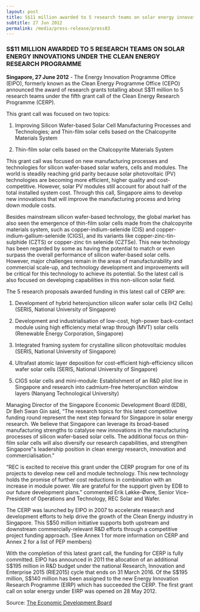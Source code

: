 ```yaml
---
layout: post
title: S$11 million awarded to 5 research teams on solar energy innovations under the Clean Energy Research Programme
subtitle: 27 Jun 2012
permalink: /media/press-release/press83
---
```


### S$11 MILLION AWARDED TO 5 RESEARCH TEAMS ON SOLAR ENERGY INNOVATIONS UNDER THE CLEAN ENERGY RESEARCH PROGRAMME

**Singapore, 27 June 2012**  - The Energy Innovation Programme Office (EIPO), formerly known as the Clean Energy Programme Office (CEPO) announced the award of research grants totalling about S$11 million to 5 research teams under the fifth grant call of the Clean Energy Research Programme (CERP).

This grant call was focused on two topics:

1. Improving Silicon Wafer-based Solar Cell Manufacturing Processes and Technologies; and
Thin-film solar cells based on the Chalcopyrite Materials System

2. Thin-film solar cells based on the Chalcopyrite Materials System

This grant call was focused on new manufacturing processes and technologies for silicon wafer-based solar wafers, cells and modules. The world is steadily reaching grid parity because solar photovoltaic (PV) technologies are becoming more efficient, higher quality and cost-competitive. However, solar PV modules still account for about half of the total installed system cost. Through this call, Singapore aims to develop new innovations that will improve the manufacturing process and bring down module costs.

Besides mainstream silicon wafer-based technology, the global market has also seen the emergence of thin-film solar cells made from the chalcopyrite materials system, such as copper-indium-selenide (CIS) and copper-indium-gallium-selenide (CIGS), and its variants like copper-zinc-tin-sulphide (CZTS) or copper-zinc tin selenide (CZTSe). This new technology has been regarded by some as having the potential to match or even surpass the overall performance of silicon wafer-based solar cells. However, major challenges remain in the areas of manufacturability and commercial scale-up, and technology development and improvements will be critical for this technology to achieve its potential. So the latest call is also focused on developing capabilities in this non-silicon solar field.

The 5 research proposals awarded funding in this latest call of CERP are:

1. Development of hybrid heterojunction silicon wafer solar cells (H2 Cells) (SERIS, National University of Singapore)

2. Development and industrialisation of low-cost, high-power back-contact module using high efficiency metal wrap through (MVT) solar cells (Renewable Energy Corporation, Singapore)

3. Integrated framing system for crystalline silicon photovoltaic modules (SERIS, National University of Singapore)

4. Ultrafast atomic layer deposition for cost-efficient high-efficiency silicon wafer solar cells (SERIS, National University of Singapore)

5. CIGS solar cells and mini-module: Establishment of an R&D pilot line in Singapore and research into cadmium-free heterojunction window layers (Nanyang Technological University)

Managing Director of the Singapore Economic Development Board (EDB), Dr Beh Swan Gin said, “The research topics for this latest competitive funding round represent the next step forward for Singapore in solar energy research. We believe that Singapore can leverage its broad-based manufacturing strengths to catalyse new innovations in the manufacturing processes of silicon wafer-based solar cells. The additional focus on thin-film solar cells will also diversify our research capabilities, and strengthen Singapore‟s leadership position in clean energy research, innovation and commercialisation.”

“REC is excited to receive this grant under the CERP program for one of its projects to develop new cell and module technology. This new technology holds the promise of further cost reductions in combination with an increase in module power. We are grateful for the support given by EDB to our future development plans.” commented Erik Løkke-Øwre, Senior Vice-President of Operations and Technology, REC Solar and Wafer.

The CERP was launched by EIPO in 2007 to accelerate research and development efforts to help drive the growth of the Clean Energy industry in Singapore. This S$50 million initiative supports both upstream and downstream commercially-relevant R&D efforts through a competitive project funding approach. (See Annex 1 for more information on CERP and Annex 2 for a list of PEP members)

With the completion of this latest grant call, the funding for CERP is fully committed. EIPO has announced in 2011 the allocation of an additional S$195 million in R&D budget under the national Research, Innovation and Enterprise 2015 (RIE2015) cycle that ends on 31 March 2016. Of the S$195 million, S$140 million has been assigned to the new Energy Innovation Research Programme (EIRP) which has succeeded the CERP. The first grant call on solar energy under EIRP was opened on 28 May 2012.

Source: [<a href="https://www.edb.gov.sg/" target="_blank">The Economic Development Board</a>](https://www.edb.gov.sg/)